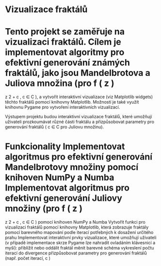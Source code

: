 # Vizualizace fraktálů
Tento projekt se zaměřuje na vizualizaci fraktálů. Cílem je implementovat algoritmy pro efektivní generování známých fraktálů, jako jsou Mandelbrotova a Juliova množina (pro 
f
(
z
)
=
z
2
+
c
,
c
∈
C
), a vytvořit interaktivní vizualizace (viz Matplotlib widgets) těchto fraktálů pomocí knihovny Matplotlib. Možností je také využít knihovnu Pygame pro vytvoření interaktivních vizualizací.

Výstupem projektu budou interaktivní vizualizace fraktálů, které umožňují uživateli prozkoumávat různé části fraktálu a přizpůsobovat parametry pro generování fraktálů (
c
∈
C
 pro Juliovu množinu).

Funkcionality
Implementovat algoritmus pro efektivní generování Mandelbrotovy množiny pomocí knihoven NumPy a Numba
Implementovat algoritmus pro efektivní generování Juliovy množiny (pro 
f
(
z
)
=
z
2
+
c
,
c
∈
C
) pomocí knihoven NumPy a Numba
Vytvořit funkci pro vizualizaci fraktálů pomocí knihovny Matplotlib, která zobrazuje fraktály pomocí barevného mapování podle iterací potřebných k dosažení určitého prahu
Implementovat interaktivní prvky vizualizace, které umožňují uživateli (v případě implementace skrze Pygame lze nahradit ovladáním klávesnicí a myší):
přiblížit nebo oddálit fraktál
měnit barevné schéma vykreslení počtu iterací do divergence
přizpůsobovat parametry pro generování fraktálů (např. počet iterací, 
c
)
